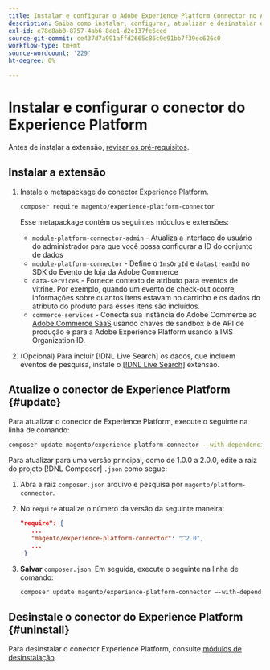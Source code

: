 ```yaml
---
title: Instalar e configurar o Adobe Experience Platform Connector no Adobe Commerce
description: Saiba como instalar, configurar, atualizar e desinstalar o Adobe Experience Platform Connector do Adobe Commerce.
exl-id: e78e8ab0-8757-4ab6-8ee1-d2e137fe6ced
source-git-commit: ce437d7a991affd2665c86c9e91bb7f39ec626c0
workflow-type: tm+mt
source-wordcount: '229'
ht-degree: 0%

---
```


# Instalar e configurar o conector do Experience Platform

Antes de instalar a extensão, [revisar os pré-requisitos](overview.md#prereqs).

## Instalar a extensão

1. Instale o metapackage do conector Experience Platform.

   ```bash
   composer require magento/experience-platform-connector
   ```

   Esse metapackage contém os seguintes módulos e extensões:

   * `module-platform-connector-admin` - Atualiza a interface do usuário do administrador para que você possa configurar a ID do conjunto de dados
   * `module-platform-connector` - Define o `ImsOrgId` e `datastreamId` no SDK do Evento de loja da Adobe Commerce
   * `data-services` - Fornece contexto de atributo para eventos de vitrine. Por exemplo, quando um evento de check-out ocorre, informações sobre quantos itens estavam no carrinho e os dados do atributo do produto para esses itens são incluídos.
   * `commerce-services` - Conecta sua instância do Adobe Commerce ao [Adobe Commerce SaaS](../landing/saas.md) usando chaves de sandbox e de API de produção e para a Adobe Experience Platform usando a IMS Organization ID.

1. (Opcional) Para incluir [!DNL Live Search] os dados, que incluem eventos de pesquisa, instale o [[!DNL Live Search]](../live-search/install.md) extensão.

## Atualize o conector de Experience Platform {#update}

Para atualizar o conector de Experience Platform, execute o seguinte na linha de comando:

```bash
composer update magento/experience-platform-connector --with-dependencies
```

Para atualizar para uma versão principal, como de 1.0.0 a 2.0.0, edite a raiz do projeto [!DNL Composer] `.json` como segue:

1. Abra a raiz `composer.json` arquivo e pesquisa por `magento/platform-connector`.

1. No `require` atualize o número da versão da seguinte maneira:

   ```json
   "require": {
      ...
      "magento/experience-platform-connector": "^2.0",
      ...
    }
   ```

1. **Salvar** `composer.json`. Em seguida, execute o seguinte na linha de comando:

   ```bash
   composer update magento/experience-platform-connector –-with-dependencies
   ```

## Desinstale o conector do Experience Platform {#uninstall}

Para desinstalar o conector Experience Platform, consulte [módulos de desinstalação](https://devdocs.magento.com/guides/v2.4/install-gde/install/cli/install-cli-uninstall-mods.html).
